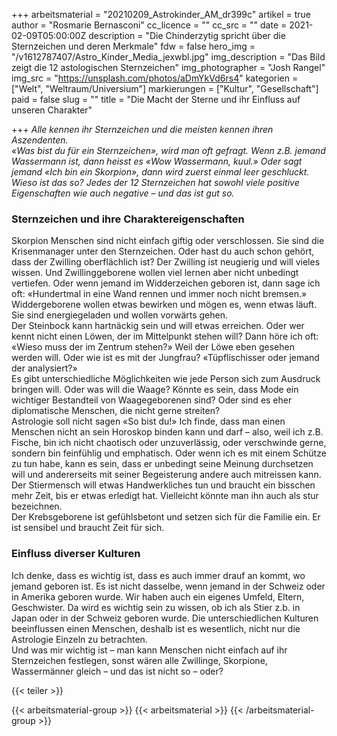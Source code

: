 +++
arbeitsmaterial = "20210209_Astrokinder_AM_dr399c"
artikel = true
author = "Rosmarie Bernasconi"
cc_licence = ""
cc_src = ""
date = 2021-02-09T05:00:00Z
description = "Die Chinderzytig spricht über die Sternzeichen und deren Merkmale"
fdw = false
hero_img = "/v1612787407/Astro_Kinder_Media_jexwbl.jpg"
img_description = "Das Bild zeigt die 12 astologischen Sternzeichen"
img_photographer = "Josh Rangel"
img_src = "https://unsplash.com/photos/aDmYkVd6rs4"
kategorien = ["Welt", "Weltraum/Universium"]
markierungen = ["Kultur", "Gesellschaft"]
paid = false
slug = ""
title = "Die Macht der Sterne und ihr Einfluss auf unseren Charakter"

+++
_Alle kennen ihr Sternzeichen und die meisten kennen ihren Aszendenten.  
«Was bist du für ein Sternzeichen», wird man oft gefragt. Wenn z.B. jemand Wassermann ist, dann heisst es «Wow Wassermann, kuul.» Oder sagt jemand «Ich bin ein Skorpion», dann wird zuerst einmal leer geschluckt. Wieso ist das so? Jedes der 12 Sternzeichen hat sowohl viele positive Eigenschaften wie auch negative – und das ist gut so._

### Sternzeichen und ihre Charaktereigenschaften

Skorpion Menschen sind nicht einfach giftig oder verschlossen. Sie sind die Krisenmanager unter den Sternzeichen. Oder hast du auch schon gehört, dass der Zwilling oberflächlich ist? Der Zwilling ist neugierig und will vieles wissen. Und Zwillinggeborene wollen viel lernen aber nicht unbedingt vertiefen. Oder wenn jemand im Widderzeichen geboren ist, dann sage ich oft: «Hundertmal in eine Wand rennen und immer noch nicht bremsen.» Widdergeborene wollen etwas bewirken und mögen es, wenn etwas läuft. Sie sind energiegeladen und wollen vorwärts gehen.  
Der Steinbock kann hartnäckig sein und will etwas erreichen. Oder wer kennt nicht einen Löwen, der im Mittelpunkt stehen will? Dann höre ich oft: «Wieso muss der im Zentrum stehen?» Weil der Löwe eben gesehen werden will. Oder wie ist es mit der Jungfrau? «Tüpflischisser oder jemand der analysiert?»  
Es gibt unterschiedliche Möglichkeiten wie jede Person sich zum Ausdruck bringen will. Oder was will die Waage? Könnte es sein, dass Mode ein wichtiger Bestandteil von Waagegeborenen sind? Oder sind es eher diplomatische Menschen, die nicht gerne streiten?  
Astrologie soll nicht sagen «So bist du!» Ich finde, dass man einen Menschen nicht an sein Horoskop binden kann und darf – also, weil ich z.B. Fische, bin ich nicht chaotisch oder unzuverlässig, oder verschwinde gerne, sondern bin feinfühlig und emphatisch. Oder wenn ich es mit einem Schütze zu tun habe, kann es sein, dass er unbedingt seine Meinung durchsetzen will und andererseits mit seiner Begeisterung andere auch mitreissen kann. Der Stiermensch will etwas Handwerkliches tun und braucht ein bisschen mehr Zeit, bis er etwas erledigt hat. Vielleicht könnte man ihn auch als stur bezeichnen.  
Der Krebsgeborene ist gefühlsbetont und setzen sich für die Familie ein. Er ist sensibel und braucht Zeit für sich.

### Einfluss diverser Kulturen

Ich denke, dass es wichtig ist, dass es auch immer drauf an kommt, wo jemand geboren ist. Es ist nicht dasselbe, wenn jemand in der Schweiz oder in Amerika geboren wurde. Wir haben auch ein eigenes Umfeld, Eltern, Geschwister. Da wird es wichtig sein zu wissen, ob ich als Stier z.b. in Japan oder in der Schweiz geboren wurde. Die unterschiedlichen Kulturen beeinflussen einen Menschen, deshalb ist es wesentlich, nicht nur die Astrologie Einzeln zu betrachten.  
Und was mir wichtig ist – man kann Menschen nicht einfach auf ihr Sternzeichen festlegen, sonst wären alle Zwillinge, Skorpione, Wassermänner gleich – und das ist nicht so – oder?

{{< teiler >}}

{{< arbeitsmaterial-group >}}
{{< arbeitsmaterial >}}
{{< /arbeitsmaterial-group >}}